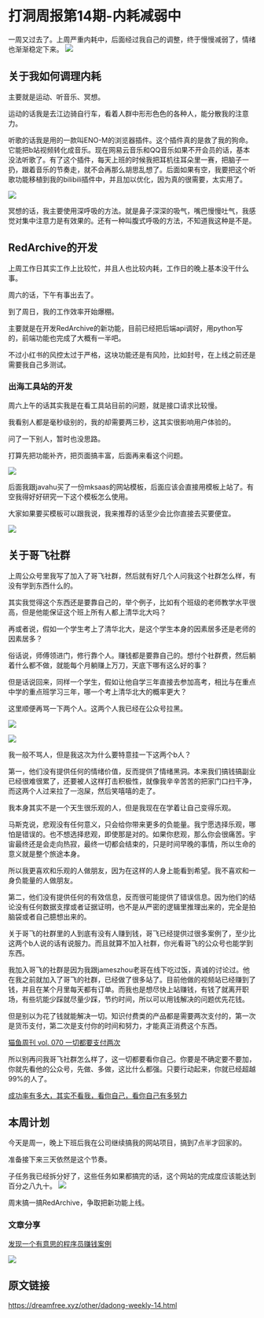 # 打洞周报第14期-内耗减弱中
一周又过去了。上周严重内耗中，后面经过我自己的调整，终于慢慢减弱了，情绪也渐渐稳定下来。
![](https://cdn.mundane.ink/202505262256167.png)

## 关于我如何调理内耗

主要就是运动、听音乐、冥想。

运动的话我是去江边骑自行车，看着人群中形形色色的各种人，能分散我的注意力。

听歌的话我是用的一款叫ENO-M的浏览器插件。这个插件真的是救了我的狗命。它能把b站视频转化成音乐。现在网易云音乐和QQ音乐如果不开会员的话，基本没法听歌了。有了这个插件，每天上班的时候我把耳机往耳朵里一赛，把脑子一扔，跟着音乐的节奏走，就不会再那么胡思乱想了。后面如果有空，我要把这个听歌功能移植到我的bilibili插件中，并且加以优化，因为真的很需要，太实用了。

![](https://cdn.mundane.ink/202508112101116.png)

冥想的话，我主要使用深呼吸的方法。就是鼻子深深的吸气，嘴巴慢慢吐气，我感觉对集中注意力是有效果的。还有一种叫腹式呼吸的方法，不知道我这种是不是。


## RedArchive的开发
上周工作日其实工作上比较忙，并且人也比较内耗，工作日的晚上基本没干什么事。

周六的话，下午有事出去了。

到了周日，我的工作效率开始爆棚。

主要就是在开发RedArchive的新功能，目前已经把后端api调好，用python写的，前端功能也完成了大概有一半吧。

不过小红书的风控太过于严格，这块功能还是有风险，比如封号，在上线之前还是需要我自己多测试。

### 出海工具站的开发

周六上午的话其实我是在看工具站目前的问题，就是接口请求比较慢。

我看别人都是毫秒级别的，我的却需要两三秒，这其实很影响用户体验的。

问了一下别人，暂时也没思路。

打算先把功能补齐，把页面搞丰富，后面再来看这个问题。

![](https://cdn.mundane.ink/202508112116762.jpg)

后面我跟javahu买了一份mksaas的网站模板，后面应该会直接用模板上站了。有空我得好好研究一下这个模板怎么使用。

大家如果要买模板可以跟我说，我来推荐的话至少会比你直接去买要便宜。

![](https://cdn.mundane.ink/202508112122454.jpg)


## 关于哥飞社群

上周公众号里我写了加入了哥飞社群，然后就有好几个人问我这个社群怎么样，有没有学到东西什么的。

其实我觉得这个东西还是要靠自己的，举个例子，比如有个班级的老师教学水平很高，但是他能保证这个班上所有人都上清华北大吗？

再或者说，假如一个学生考上了清华北大，是这个学生本身的因素居多还是老师的因素居多？

俗话说，师傅领进门，修行靠个人。赚钱都是要靠自己的。想付个社群费，然后躺着什么都不做，就能每个月躺赚上万刀，天底下哪有这么好的事？

但是话说回来，同样一个学生，假如让他自学三年直接去参加高考，相比与在重点中学的重点班学习三年，哪一个考上清华北大的概率更大？

这里顺便再骂一下两个人。这两个人我已经在公众号拉黑。

![](https://cdn.mundane.ink/202508112020437.png)

![](https://cdn.mundane.ink/202508112021528.png)

我一般不骂人，但是我这次为什么要特意挂一下这两个b人？

第一，他们没有提供任何的情绪价值，反而提供了情绪黑洞。本来我们搞钱搞副业已经很难很累了，还要被人这样打击积极性，就像我辛辛苦苦的把家门口扫干净，而这两个人过来拉了一泡屎，然后笑嘻嘻的走了。

我本身其实不是一个天生很乐观的人，但是我现在在学着让自己变得乐观。

马斯克说，悲观没有任何意义，只会给你带来更多的负能量。我宁愿选择乐观，哪怕是错误的。也不想选择悲观，即使那是对的。如果你悲观，那么你会很痛苦。宇宙最终还是会走向热寂，最终一切都会结束的，只是时间早晚的事情，所以生命的意义就是整个旅途本身。

所以我更喜欢和乐观的人做朋友，因为在这样的人身上能看到希望。我不喜欢和一身负能量的人做朋友。

第二，他们没有提供任何的有效信息，反而很可能提供了错误信息。因为他们的结论没有任何数据支撑或者证据证明，也不是从严密的逻辑里推理出来的，完全是拍脑袋或者自己臆想出来的。

关于哥飞的社群里的人到底有没有人赚到钱，哥飞已经提供过很多案例了，至少比这两个b人说的话有说服力。而且就算不加入社群，你光看哥飞的公众号也能学到东西。

我加入哥飞的社群是因为我跟jameszhou老哥在线下吃过饭，真诚的讨论过。他在我之前就加入了哥飞的社群，已经做了很多站了。目前他做的视频站已经赚到了钱，并且在某个月里每天都有订单。而我也是想尽快上站赚钱，有钱了就离开职场，有些坑能少踩就尽量少踩，节约时间，所以可以用钱解决的问题优先花钱。

但是别以为花了钱就能解决一切。知识付费类的产品都是需要两次支付的，第一次是货币支付，第二次是支付你的时间和努力，才能真正消费这个东西。

[猫鱼周刊 vol. 070 一切都要支付两次](https://mp.weixin.qq.com/s/B8D0d-jasjK2QcdbZbew9g)

所以别再问我哥飞社群怎么样了，这一切都要看你自己。你要是不确定要不要加，你就先看他的公众号，先做、多做，这比什么都强。只要行动起来，你就已经超越99%的人了。

[成功率有多大，其实不看我，看你自己，看你自己有多努力](https://mp.weixin.qq.com/s/rFN-rxVp1cImjk-l4VlfXA)



## 本周计划

今天是周一，晚上下班后我在公司继续搞我的网站项目，搞到7点半才回家的。

准备接下来三天依然是这个节奏。

子任务我已经拆分好了，这些任务如果都搞完的话，这个网站的完成度应该能达到百分之八九十。
![](https://cdn.mundane.ink/202508112057374.jpg)

周末搞一搞RedArchive，争取把新功能上线。

### 文章分享

[发现一个有意思的程序员赚钱案例](https://mp.weixin.qq.com/s/3VTYqO4H0S2S0iQcn7T3bw)

![](https://cdn.mundane.ink/202508112134539.jpg)

## 原文链接
<https://dreamfree.xyz/other/dadong-weekly-14.html>
